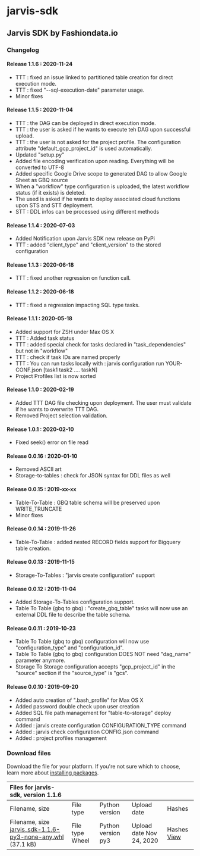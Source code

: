 # jarvis-sdk

## Jarvis SDK by Fashiondata.io

### Changelog

#### Release 1.1.6 : 2020-11-24

* TTT : fixed an issue linked to partitioned table creation for direct execution mode.
* TTT : fixed "--sql-execution-date" parameter usage.
* Minor fixes

#### Release 1.1.5 : 2020-11-04

* TTT : the DAG can be deployed in direct execution mode.
* TTT : the user is asked if he wants to execute teh DAG upon successful upload.
* TTT : the user is not asked for the project profile. The configuration attribute "default\_gcp\_project\_id" is used automatically.
* Updated "setup.py"
* Added file encoding verification upon reading. Everything will be converted to UTF-8
* Added specific Google Drive scope to generated DAG to allow Google Sheet as GBQ source
* When a "workflow" type configuration is uploaded, the latest workflow status \(if it exists\) is deleted.
* The used is asked if he wants to deploy associated cloud functions upon STS and STT deployment.
* STT : DDL infos can be processed using different methods

#### Release 1.1.4 : 2020-07-03

* Added Notification upon Jarvis SDK new release on PyPi
* TTT : added "client\_type" and "client\_version" to the stored configuration

#### Release 1.1.3 : 2020-06-18

* TTT : fixed another regression on function call.

#### Release 1.1.2 : 2020-06-18

* TTT : fixed a regression impacting SQL type tasks.

#### Release 1.1.1 : 2020-05-18

* Added support for ZSH under Max OS X
* TTT : Added task status
* TTT : added special check for tasks declared in "task\_dependencies" but not in "workflow"
* TTT : check if task IDs are named properly
* TTT : You can run tasks locally with : jarvis configuration run YOUR-CONF.json \[task1 task2 .... taskN\]
* Project Profiles list is now sorted

#### Release 1.1.0 : 2020-02-19

* Added TTT DAG file checking upon deployment. The user must validate if he wants to overwrite TTT DAG.
* Removed Project selection validation.

#### Release 1.0.1 : 2020-02-10

* Fixed seek\(\) error on file read

#### Release 0.0.16 : 2020-01-10

* Removed ASCII art
* Storage-to-tables : check for JSON syntax for DDL files as well

#### Release 0.0.15 : 2019-xx-xx

* Table-To-Table : GBQ table schema will be preserved upon WRITE\_TRUNCATE
* Minor fixes

#### Release 0.0.14 : 2019-11-26

* Table-To-Table : added nested RECORD fields support for Bigquery table creation.

#### Release 0.0.13 : 2019-11-15

* Storage-To-Tables : "jarvis create configuration" support

#### Release 0.0.12 : 2019-11-04

* Added Storage-To-Tables configuration support.
* Table To Table \(gbq to gbq\) : "create\_gbq\_table" tasks will now use an external DDL file to describe the table schema.

#### Release 0.0.11 : 2019-10-23

* Table To Table \(gbq to gbq\) configuration will now use "configuration\_type" and "configuration\_id".
* Table To Table \(gbq to gbq\) configuration DOES NOT need "dag\_name" parameter anymore.
* Storage To Storage configuration accepts "gcp\_project\_id" in the "source" section if the "source\_type" is "gcs".

#### Release 0.0.10 : 2019-09-20

* Added auto creation of ".bash\_profile" for Max OS X
* Added password double check upon user creation
* Added SQL file path management for "table-to-storage" deploy command
* Added : jarvis create configuration CONFIGURATION\_TYPE command
* Added : jarvis check configuration CONFIG.json command
* Added : project profiles management

### Download files

Download the file for your platform. If you're not sure which to choose, learn more about [installing packages](https://packaging.python.org/installing/).

| Files for jarvis-sdk, version 1.1.6 |  |  |  |  |
| :--- | :--- | :--- | :--- | :--- |
| Filename, size | File type | Python version | Upload date | Hashes |
|  Filename, size [jarvis\_sdk-1.1.6-py3-none-any.whl](https://files.pythonhosted.org/packages/7e/09/4875cac79a7d076a00102b52b6078b17581f41a3f20d10747e9e99d82862/jarvis_sdk-1.1.6-py3-none-any.whl) \(37.1 kB\) |  File type Wheel |  Python version py3 |  Upload date Nov 24, 2020 |  Hashes [View]() |

